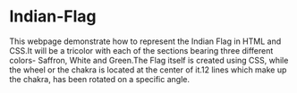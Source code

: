 # Indian-Flag
This webpage demonstrate how to represent the Indian Flag in HTML and CSS.It will be a tricolor with each of the sections bearing three different colors- Saffron, White and Green.The Flag itself is created using CSS, while the wheel or the chakra is located at the center of it.12 lines which make up the chakra, has been rotated on a specific angle.
